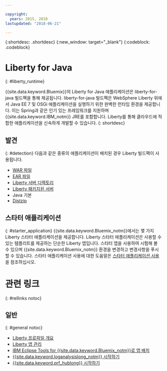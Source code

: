 ```yaml
---

copyright:
  years: 2015, 2018
lastupdated: "2018-06-21"

---
```


{:shortdesc: .shortdesc}
{:new_window: target="_blank"}
{:codeblock: .codeblock}

# Liberty for Java
{: #liberty_runtime}

{{site.data.keyword.Bluemix}}의 Liberty for Java 애플리케이션은 liberty-for-java 빌드팩을 통해 제공됩니다. liberty-for-java 빌드팩은 WebSphere Liberty 위에서 Java EE 7 및 OSGi 애플리케이션을 실행하기 위한 완벽한 런타임 환경을 제공합니다. 이는 Spring과 같은 인기 있는 프레임워크를 지원하며 {{site.data.keyword.IBM_notm}} JRE를 포함합니다. Liberty를 통해 클라우드에 적합한 애플리케이션을 신속하게 개발할 수 있습니다.
{: shortdesc}

## 발견
{: #detection}
다음과 같은 종류의 애플리케이션이 배치된 경우 Liberty 빌드팩이 사용됩니다.
* [WAR 파일](optionsForPushing.html#stand_alone_apps)
* [EAR 파일](optionsForPushing.html#stand_alone_apps)
* [Liberty 서버 디렉토리](optionsForPushing.html#server_directory)
* [Liberty 패키지된 서버](optionsForPushing.html#packaged_server)
* Java 기본
* [Distzip](https://github.com/cloudfoundry/ibm-websphere-liberty-buildpack/blob/master/docs/container-distZip.md)

## 스타터 애플리케이션
{: #starter_application}
{{site.data.keyword.Bluemix_notm}}에서는 몇 가지 Liberty 스타터 애플리케이션을 제공합니다.  Liberty 스타터 애플리케이션은 사용할 수 있는 템플리트를 제공하는 단순한 Liberty 앱입니다. 스타터 앱을 사용하여 시험해 볼 수 있으며 {{site.data.keyword.Bluemix_notm}} 환경을 변경하고 변경사항을 푸시할 수 있습니다.  스타터 애플리케이션 사용에 대한 도움말은 [스타터 애플리케이션 사용](../common/starter_app_usage.html)을 참조하십시오.

# 관련 링크
{: #rellinks notoc}
## 일반
{: #general notoc}
* [Liberty 프로파일 개요](http://www-01.ibm.com/support/knowledgecenter/SSAW57_8.5.5/com.ibm.websphere.wlp.nd.doc/ae/cwlp_about.html)
* [Liberty 앱 관리](../common/app_mng.html#Utilities)
* [IBM Eclipse Tools for {{site.data.keyword.Bluemix_notm}}로 앱 배치](/docs/manageapps/eclipsetools/eclipsetools.html#eclipsetools)
* [{{site.data.keyword.loganalysislong_notm}} 시작하기](/docs/services/CloudLogAnalysis/index.html)
* [{{site.data.keyword.prf_hublong}} 시작하기](/docs/services/AvailabilityMonitoring/index.html)
